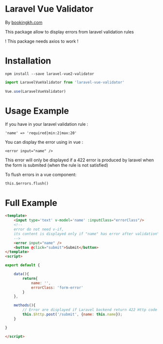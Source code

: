 # Laravel Vue Validator

By [bookingkh.com](https://bookingkh.com)

This package allow to display errors from laravel validation rules

! This package needs axios to work !

# Installation

```
npm install --save laravel-vue2-validator
```

```javascript
import LaravelVueValidator from 'laravel-vue-validator'
  
Vue.use(LaravelVueValidator)
```

# Usage Example

If you have in your laravel validation rule :

  `'name' => 'required|min:2|max:20'`

You can display the error using in vue :

  `<error input="name" />`

This error will only be displayed if a 422 error is produced by laravel when the form is submited (when the rule is not satisfied)
  
To flush errors in a vue component: 

  `this.$errors.flush()`

# Full Example

```html
<template>
	<input type='text' v-model='name' :inputClass="errorClass"/>
	<!-- 
	error do not need v-if,
	its content is displayed only if "name" has error after validation"
	-->
	<error input="name" />
	<button @click="submit">Submit</button>
</template>
<script>

export default {

	data(){
		return{
			name: '',
			errorClass: 'form-error'
		}
	},

	methods(){
		// Error are displayed if Laravel backend return 422 Http code with name as error
		this.$http.post('/submit', {name: this.name});
	}

}

</script>
```
